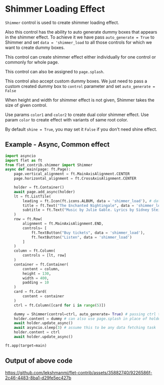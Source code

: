 # Shimmer Loading Effect
`Shimmer` control is used to create shimmer loading effect.

Also this control has the ability to auto generate dummy boxes that appears in the shimmer effect. To achieve it we have pass `auto_generate = True` to Shimmer and set `data = 'shimmer_load` to all those controls for which we want to create dummy boxes. 

This control can create shimmer effect either individually for one control or commonly for whole page.

This control can also be assigned to `page.splash`.

This control also accept custom dummy boxes. We just need to pass a custom created dummy box to `control` parameter and set `auto_generate = False`

When height and width for shimmer effect is not given, Shimmer takes the size of given control.

Use params `color1` and `color2` to create dual color shimmer effect.
Use param `color` to create effect with variants of same root color.

By default `shine = True`, you may set it `False` if you don't need shine effect. 

## Example - Async, Common effect

```python
import asyncio
import flet as ft
from flet_contrib.shimmer import Shimmer
async def main(page: ft.Page):
    page.vertical_alignment = ft.MainAxisAlignment.CENTER
    page.horizontal_alignment = ft.CrossAxisAlignment.CENTER

    holder = ft.Container()
    await page.add_async(holder)
    lt = ft.ListTile(
        leading = ft.Icon(ft.icons.ALBUM, data = 'shimmer_load'), # data = 'shimmer_load' inform the Shimmer class to create dummy for this control
        title = ft.Text("The Enchanted Nightingale", data = 'shimmer_load'),
        subtitle = ft.Text("Music by Julie Gable. Lyrics by Sidney Stein.", data = 'shimmer_load')
    )
    row = ft.Row(
        alignment = ft.MainAxisAlignment.END,
        controls= [
            ft.TextButton("Buy tickets", data = 'shimmer_load'),
            ft.TextButton("Listen", data = 'shimmer_load')
        ]
    )
    column = ft.Column(
        controls = [lt, row]
    )
    container = ft.Container(
        content = column,
        height = 130,
        width = 400,
        padding = 10
    )
    card = ft.Card(
        content = container
    )
    ctrl = ft.Column([card for i in range(5)])

    dummy = Shimmer(control=ctrl, auto_generate= True) # passing ctrl to Shimmer
    holder.content = dummy # can also use page.splash in place of holder
    await holder.update_async()
    await asyncio.sleep(3) # assume this to be any data fetching task 
    holder.content = ctrl
    await holder.update_async()

ft.app(target=main)
```

## Output of above code
https://github.com/lekshmanmj/flet-contrib/assets/35882740/9226586f-2c46-4483-8ba1-d29fe5ec427b


